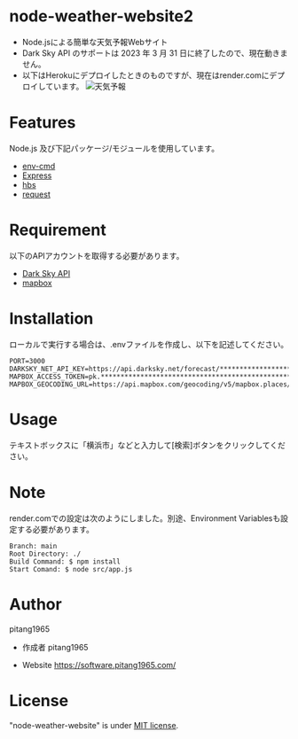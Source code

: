 # node-weather-website2
* Node.jsによる簡単な天気予報Webサイト
* Dark Sky API のサポートは 2023 年 3 月 31 日に終了したので、現在動きません。
* 以下はHerokuにデプロイしたときのものですが、現在はrender.comにデプロイしています。
![天気予報](https://user-images.githubusercontent.com/47315420/93012424-44416200-f5db-11ea-992b-49cf9e40a948.gif)

# Features
Node.js 及び下記パッケージ/モジュールを使用しています。
* [env-cmd](https://www.npmjs.com/package/env-cmd)
* [Express](http://expressjs.com/)
* [hbs](https://www.npmjs.com/package/hbs)
* [request](https://www.npmjs.com/package/request)
 
# Requirement
以下のAPIアカウントを取得する必要があります。
* [Dark Sky API](https://darksky.net/dev)
* [mapbox](https://www.mapbox.com/)
 
# Installation
ローカルで実行する場合は、.envファイルを作成し、以下を記述してください。
```
PORT=3000
DARKSKY_NET_API_KEY=https://api.darksky.net/forecast/********************************/
MAPBOX_ACCESS_TOKEN=pk.*******************************************************************.**********************
MAPBOX_GEOCODING_URL=https://api.mapbox.com/geocoding/v5/mapbox.places/
```

# Usage
テキストボックスに「横浜市」などと入力して[検索]ボタンをクリックしてください。
 
# Note
render.comでの設定は次のようにしました。別途、Environment Variablesも設定する必要があります。

```
Branch: main
Root Directory: ./
Build Command: $ npm install
Start Comand: $ node src/app.js
```
 
# Author
pitang1965
 
* 作成者
pitang1965

* Website
https://software.pitang1965.com/
 
# License
"node-weather-website" is under [MIT license](https://en.wikipedia.org/wiki/MIT_License).

